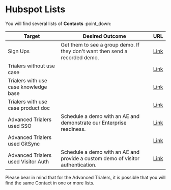 # Hubspot Lists

You will find several lists of **Contacts** :point\_down:

| Target                                | Desired Outcome                                                                  | URL                                                                             |
| ------------------------------------- | -------------------------------------------------------------------------------- | ------------------------------------------------------------------------------- |
| Sign Ups                              | Get them to see a group demo. If they don't want then send a recorded demo.      | [Link](https://app.hubspot.com/contacts/8443689/objects/0-1/views/7617808/list) |
| Trialers without use case             |                                                                                  | [Link](https://app.hubspot.com/contacts/8443689/objects/0-1/views/7617832/list) |
| Trialers with use case knowledge base |                                                                                  | [Link](https://app.hubspot.com/contacts/8443689/objects/0-1/views/7617852/list) |
| Trialers with use case product doc    |                                                                                  | [Link](https://app.hubspot.com/contacts/8443689/objects/0-1/views/7617844/list) |
| Advanced Trialers used SSO            | Schedule a demo with an AE and demonstrate our Enterprise readiness.             | [Link](https://app.hubspot.com/contacts/8443689/objects/0-1/views/7617890/list) |
| Advanced Trialers used GitSync        |                                                                                  | [Link](https://app.hubspot.com/contacts/8443689/objects/0-1/views/7617884/list) |
| Advanced Trialers used Visitor Auth   | Schedule a demo with an AE and provide a custom demo of visitor authentication.  | [Link](https://app.hubspot.com/contacts/8443689/objects/0-1/views/7617878/list) |

Please bear in mind that for the Advanced Trialers, it is possible that you will find the same Contact in one or more lists.&#x20;
